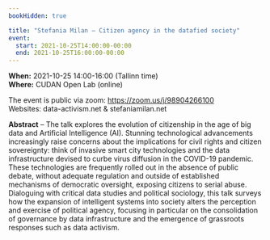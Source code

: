```yaml
---
bookHidden: true

title: "Stefania Milan – Citizen agency in the datafied society"
event:
  start: 2021-10-25T14:00:00-00:00
  end: 2021-10-25T16:00:00-00:00
---
```


**When:** 2021-10-25 14:00-16:00 (Tallinn time)  
**Where:** CUDAN Open Lab (online)  

The event is public via zoom: https://zoom.us/j/98904266100    
Websites: data-activism.net & stefaniamilan.net 

<!--more-->
**Abstract** – The talk explores the evolution of citizenship in the age of big data and Artificial Intelligence (AI). Stunning technological advancements increasingly raise concerns about the implications for civil rights and citizen sovereignty: think of invasive smart city technologies and the data infrastructure devised to curbe virus diffusion in the COVID-19 pandemic. These technologies are frequently rolled out in the absence of public debate, without adequate regulation and outside of established mechanisms of democratic oversight, exposing citizens to serial abuse. Dialoguing with critical data studies and political sociology, this talk surveys how the expansion of intelligent systems into society alters the perception and exercise of political agency, focusing in particular on the consolidation of governance by data infrastructure and the emergence of grassroots responses such as data activism.
